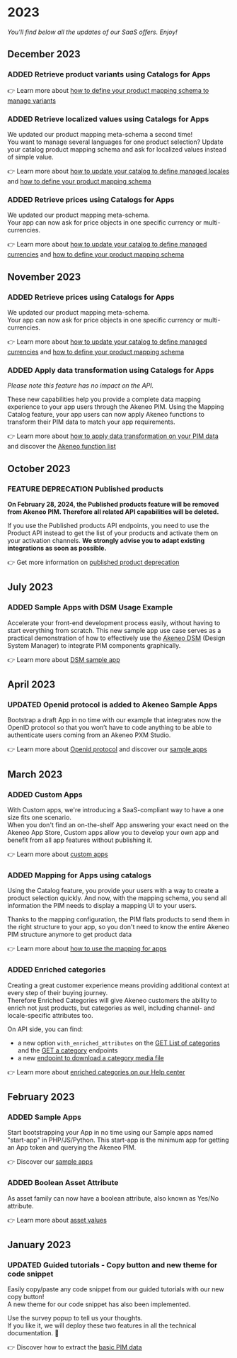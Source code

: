 # 2023

*You'll find below all the updates of our SaaS offers. Enjoy!*

<!--  EXAMPLE | New feature 
### <span class="label label-news label-added">ADDED</span> New feature 

what the feature does? what's the value for API users?

👉 Learn more about [how to ...](/your-link.html) 
-->

<!--  EXAMPLE | New feature with potential impacts on integration using the API 
### <span class="label label-news label-added">ADDED</span> <span class="label label-news label-notice">NOTICE</span> Feature name
**⚠️ This update could impact existing integrations.** 

what the feature does? what's the value for API users? How it could impact existing integrations?

👉 Learn more about [how to ...](/your-link.html) 
-->

<!-- EXAMPLE | Updated feature 
### <span class="label label-news label-updated">UPDATED</span> Feature name

what the feature does? what's the value for API users?

👉 Learn more about [how to ...](/your-link.html) 
-->

<!-- EXAMPLE | Updated feature with potential impacts on integration using the API
### <span class="label label-news label-updated">UPDATED</span> <span class="label label-news label-notice">NOTICE</span> Feature name
**⚠️ This update could impact existing integrations.** 

what the feature does? what's the value for API users? How it could impact existing integrations?

👉 Learn more about [how to ...](/your-link.html)  
-->

<!-- EXAMPLE | Deprecated feature announce
### <span class="label label-news label-deprecated">FEATURE DEPRECATION</span> Feature name
**Deprecation date + details.** 

More info...

👉 Learn more about [how to ...](/your-link.html)  
-->


<!-- BUG FIX EXAMPLE
### <span class="label label-news label-fix">FIX</span> Bug fixes

- bug fix #1
- bug fix #2 
-->

<!-- Months always are title level 2 with ## before -->
## December 2023

### <span class="label label-news label-added">ADDED</span> Retrieve product variants using Catalogs for Apps

<!-- TODO We updated our product mapping meta-schema a second time!  
You want to manage several languages for one product selection? Update your catalog product mapping schema and ask for localized values instead of simple value.  -->

👉 Learn more about [how to define your product mapping schema to manage variants](/apps/catalogs.html)

### <span class="label label-news label-added">ADDED</span> Retrieve localized values using Catalogs for Apps

We updated our product mapping meta-schema a second time!  
You want to manage several languages for one product selection? Update your catalog product mapping schema and ask for localized values instead of simple value.

👉 Learn more about [how to update your catalog to define managed locales](/api-reference.html#patch_app_catalog) and [how to define your product mapping schema](/apps/catalogs.html)

### <span class="label label-news label-added">ADDED</span> Retrieve prices using Catalogs for Apps

We updated our product mapping meta-schema.  
Your app can now ask for price objects in one specific currency or multi-currencies.

👉 Learn more about [how to update your catalog to define managed currencies](/api-reference.html#patch_app_catalog) and [how to define your product mapping schema](/apps/catalogs.html)

## November 2023

### <span class="label label-news label-added">ADDED</span> Retrieve prices using Catalogs for Apps

We updated our product mapping meta-schema.  
Your app can now ask for price objects in one specific currency or multi-currencies.

👉 Learn more about [how to update your catalog to define managed currencies](/api-reference.html#patch_app_catalog) and [how to define your product mapping schema](/apps/catalogs.html)

### <span class="label label-news label-added">ADDED</span> Apply data transformation using Catalogs for Apps

*Please note this feature has no impact on the API.*

These new capabilities help you provide a complete data mapping experience to your app users through the Akeneo PIM.
Using the Mapping Catalog feature, your app users can now apply Akeneo functions to transform their PIM data to match your app requirements.

👉 Learn more about [how to apply data transformation on your PIM data](https://help.akeneo.com/serenity-connect-your-pim/how-to-configure-catalogs-for-apps#transformation) and discover the [Akeneo function list](https://help.akeneo.com/serenity-connect-your-pim/akeneo-function-list)


## October 2023

### <span class="label label-news label-deprecated">FEATURE DEPRECATION</span> Published products

**On February 28, 2024, the Published products feature will be removed from Akeneo PIM. Therefore all related API capabilities will be deleted.**

If you use the Published products API endpoints, you need to use the Product API instead to get the list of your products and activate them on your activation channels. **We strongly advise you to adapt existing integrations as soon as possible.**

👉 Get more information on [published product deprecation](https://help.akeneo.com/en_US/serenity-take-the-power-over-your-products/important-update-deprecation-of-the-published-products-feature-from-akeneo-pim)


## July 2023

### <span class="label label-news label-added">ADDED</span> Sample Apps with DSM Usage Example

Accelerate your front-end development process easily, without having to start everything from scratch.
This new sample app use case serves as a practical demonstration of how to effectively use the [Akeneo DSM](https://dsm.akeneo.com/) (Design System Manager) to integrate PIM components graphically.

👉 Learn more about [DSM sample app](https://github.com/akeneo/sample-apps/tree/main/samples/dsm/akeneo-dsm/)

## April 2023

### <span class="label label-news label-updated">UPDATED</span> Openid protocol is added to Akeneo Sample Apps

Bootstrap a draft App in no time with our example that integrates now the OpenID protocol so that you won’t have to code anything to be able to authenticate users coming from an Akeneo PXM Studio.

👉 Learn more about [Openid protocol](/apps/authentication-and-authorization.html#getting-started-with-openid-connect) and discover our [sample apps](https://github.com/akeneo/sample-apps)

## March 2023

### <span class="label label-news label-added">ADDED</span> Custom Apps

With Custom apps, we're introducing a SaaS-compliant way to have a one size fits one scenario.  
When you don't find an on-the-shelf App answering your exact need on the Akeneo App Store, Custom apps allow you to develop your own app and benefit from all app features without publishing it.

👉 Learn more about [custom apps](/apps/overview.html#develop-an-app-for-a-custom-need)


### <span class="label label-news label-added">ADDED</span> Mapping for Apps using catalogs

Using the Catalog feature, you provide your users with a way to create a product selection quickly.
And now, with the mapping schema, you send all information the PIM needs to display a mapping UI to your users.

Thanks to the mapping configuration, the PIM flats products to send them in the right structure to your app,
so you don't need to know the entire Akeneo PIM structure anymore to get product data


👉 Learn more about [how to use the mapping for apps](/apps/catalogs.html#use-the-catalog-product-mapping)


### <span class="label label-news label-added">ADDED</span> Enriched categories

Creating a great customer experience means providing additional context at every step of their buying journey.  
Therefore Enriched Categories will give Akeneo customers the ability to enrich not just products, but categories as well, including channel- and locale-specific attributes too.

On API side, you can find:
- a new option `with_enriched_attributes` on the [GET List of categories](/api-reference.html#get_categories) and the [GET a category](/api-reference.html#get_categories__code_) endpoints
- a new [endpoint to download a category media file](/api-reference.html#get_category_media_files__file_path__download)

👉 Learn more about [enriched categories on our Help center](https://help.akeneo.com/pim/serenity/articles/enrich-your-category.html)


## February 2023

### <span class="label label-news label-added">ADDED</span> Sample Apps

Start bootstrapping your App in no time using our Sample apps named "start-app" in PHP/JS/Python.
This start-app is the minimum app for getting an App token and querying the Akeneo PIM.

👉 Discover our [sample apps](https://github.com/akeneo/sample-apps)

### <span class="label label-news label-added">ADDED</span> Boolean Asset Attribute

As asset family can now have a boolean attribute, also known as Yes/No attribute.

👉 Learn more about [asset values](/concepts/asset-manager.html#focus-on-the-asset-values)


## January 2023

### <span class="label label-news label-updated">UPDATED</span> Guided tutorials - Copy button and new theme for code snippet

Easily copy/paste any code snippet from our guided tutorials with our new copy button!  
A new theme for our code snippet has also been implemented.

Use the survey popup to tell us your thoughts.  
If you like it, we will deploy these two features in all the technical documentation. 🚀

👉 Discover how to extract the [basic PIM data](/tutorials/how-to-get-your-app-token.html) 
